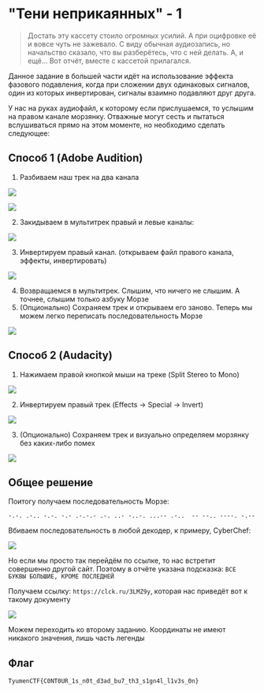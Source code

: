 # "Тени неприкаянных" - 1 

> Достать эту кассету стоило огромных усилий. А при оцифровке её и вовсе чуть не зажевало. С виду обычная аудиозапись, но начальство сказало, что вы разберётесь, что с ней делать. 
> А, и ещё... Вот отчёт, вместе с кассетой прилагался.

Данное задание в большей части идёт на использование эффекта фазового подавления, когда при сложении двух одинаковых сигналов, один из которых инвертирован, сигналы взаимно подавляют друг друга.

У нас на руках аудиофайл, к которому если прислушаемся, то услышим на правом канале морзянку. Отважные могут сесть и пытаться вслушиваться прямо на этом моменте, но необходимо сделать следующее:

## Способ 1 (Adobe Audition)
1. Разбиваем наш трек на два канала

![](https://github.com/lciga/TyumenCTF-2025-Writeups/blob/main/stego/%22%D0%A2%D0%B5%D0%BD%D0%B8%20%D0%BD%D0%B5%D0%BF%D1%80%D0%B8%D0%BA%D0%B0%D1%8F%D0%BD%D0%BD%D1%8B%D1%85%22%20-%201/writeup/Pasted%20image%2020250413205147.png)

![](https://github.com/lciga/TyumenCTF-2025-Writeups/blob/main/stego/%22%D0%A2%D0%B5%D0%BD%D0%B8%20%D0%BD%D0%B5%D0%BF%D1%80%D0%B8%D0%BA%D0%B0%D1%8F%D0%BD%D0%BD%D1%8B%D1%85%22%20-%201/writeup/Pasted%20image%2020250413205300.png)

2. Закидываем в мультитрек правый и левые каналы: 

![](https://github.com/lciga/TyumenCTF-2025-Writeups/blob/main/stego/%22%D0%A2%D0%B5%D0%BD%D0%B8%20%D0%BD%D0%B5%D0%BF%D1%80%D0%B8%D0%BA%D0%B0%D1%8F%D0%BD%D0%BD%D1%8B%D1%85%22%20-%201/writeup/Pasted%20image%2020250413205355.png)

3. Инвертируем правый канал. (открываем файл правого канала, эффекты, инвертировать)

![](https://github.com/lciga/TyumenCTF-2025-Writeups/blob/main/stego/%22%D0%A2%D0%B5%D0%BD%D0%B8%20%D0%BD%D0%B5%D0%BF%D1%80%D0%B8%D0%BA%D0%B0%D1%8F%D0%BD%D0%BD%D1%8B%D1%85%22%20-%201/writeup/Pasted%20image%2020250413205442.png)

4. Возвращаемся в мультитрек. Слышим, что ничего не слышим. А точнее, слышим только азбуку Морзе
5. (Опционально) Сохраняем трек и открываем его заново. Теперь мы можем легко переписать последовательность Морзе

![](https://github.com/lciga/TyumenCTF-2025-Writeups/blob/main/stego/%22%D0%A2%D0%B5%D0%BD%D0%B8%20%D0%BD%D0%B5%D0%BF%D1%80%D0%B8%D0%BA%D0%B0%D1%8F%D0%BD%D0%BD%D1%8B%D1%85%22%20-%201/writeup/Pasted%20image%2020250413205605.png)

## Способ 2 (Audacity)
1. Нажимаем правой кнопкой мыши на треке (Split Stereo to Mono)

![](https://github.com/lciga/TyumenCTF-2025-Writeups/blob/main/stego/%22%D0%A2%D0%B5%D0%BD%D0%B8%20%D0%BD%D0%B5%D0%BF%D1%80%D0%B8%D0%BA%D0%B0%D1%8F%D0%BD%D0%BD%D1%8B%D1%85%22%20-%201/writeup/Pasted%20image%2020250413211630.png)

2. Инвертируем правый трек (Effects -> Special -> Invert)

![](https://github.com/lciga/TyumenCTF-2025-Writeups/blob/main/stego/%22%D0%A2%D0%B5%D0%BD%D0%B8%20%D0%BD%D0%B5%D0%BF%D1%80%D0%B8%D0%BA%D0%B0%D1%8F%D0%BD%D0%BD%D1%8B%D1%85%22%20-%201/writeup/Pasted%20image%2020250413211843.png)

3. (Опционально) Сохраняем трек и визуально определяем морзянку без каких-либо помех

![](https://github.com/lciga/TyumenCTF-2025-Writeups/blob/main/stego/%22%D0%A2%D0%B5%D0%BD%D0%B8%20%D0%BD%D0%B5%D0%BF%D1%80%D0%B8%D0%BA%D0%B0%D1%8F%D0%BD%D0%BD%D1%8B%D1%85%22%20-%201/writeup/Pasted%20image%2020250413212022.png)

## Общее решение 
Поитогу получаем последовательность Морзе:
```
-.-. .-.. -.-. -.- .-.-.- .-. ..- -..-. ...-- .-..  -- --.. ----. -.--
```
Вбиваем последовательность в любой декодер, к примеру, CyberChef:

![](https://github.com/lciga/TyumenCTF-2025-Writeups/blob/main/stego/%22%D0%A2%D0%B5%D0%BD%D0%B8%20%D0%BD%D0%B5%D0%BF%D1%80%D0%B8%D0%BA%D0%B0%D1%8F%D0%BD%D0%BD%D1%8B%D1%85%22%20-%201/writeup/Pasted%20image%2020250413204752.png)

Но если мы просто так перейдём по ссылке, то нас встретит совершенно другой сайт. Поэтому в отчёте указана подсказка: `ВСЕ БУКВЫ БОЛЬШИЕ, КРОМЕ ПОСЛЕДНЕЙ`

Получаем ссылку: `https://clck.ru/3LMZ9y`, которая нас приведёт вот к такому документу

![](https://github.com/lciga/TyumenCTF-2025-Writeups/blob/main/stego/%22%D0%A2%D0%B5%D0%BD%D0%B8%20%D0%BD%D0%B5%D0%BF%D1%80%D0%B8%D0%BA%D0%B0%D1%8F%D0%BD%D0%BD%D1%8B%D1%85%22%20-%201/writeup/Pasted%20image%2020250413205007.png)

Можем переходить ко второму заданию. Координаты не имеют никакого значения, лишь часть легенды

## Флаг
`TyumenCTF{C0NT0UR_1s_n0t_d3ad_bu7_th3_s1gn4l_l1v3s_0n}`